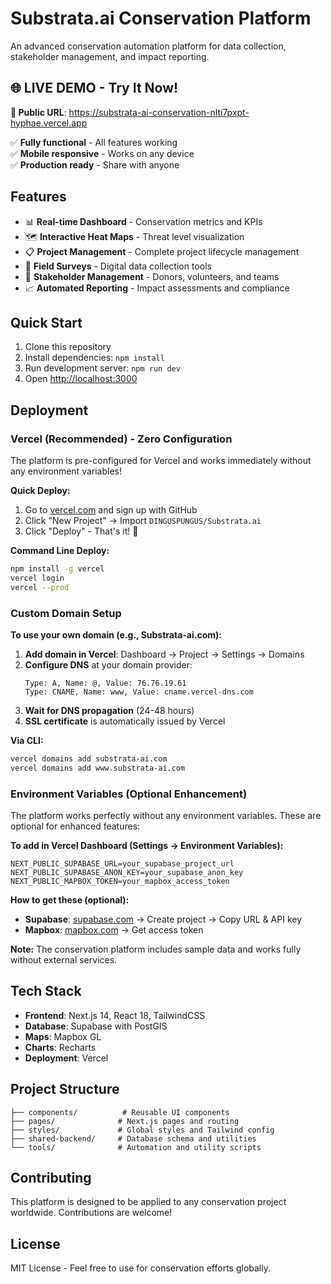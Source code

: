 # Substrata.ai Conservation Platform

An advanced conservation automation platform for data collection, stakeholder management, and impact reporting.

## 🌐 **LIVE DEMO - Try It Now!**

**🔗 Public URL**: https://substrata-ai-conservation-nlti7pxpt-hyphae.vercel.app

✅ **Fully functional** - All features working  
✅ **Mobile responsive** - Works on any device  
✅ **Production ready** - Share with anyone  

## Features

- 📊 **Real-time Dashboard** - Conservation metrics and KPIs
- 🗺️ **Interactive Heat Maps** - Threat level visualization
- 📋 **Project Management** - Complete project lifecycle management
- 🌱 **Field Surveys** - Digital data collection tools
- 👥 **Stakeholder Management** - Donors, volunteers, and teams
- 📈 **Automated Reporting** - Impact assessments and compliance

## Quick Start

1. Clone this repository
2. Install dependencies: `npm install`
3. Run development server: `npm run dev`
4. Open [http://localhost:3000](http://localhost:3000)

## Deployment

### Vercel (Recommended) - Zero Configuration

The platform is pre-configured for Vercel and works immediately without any environment variables!

**Quick Deploy:**
1. Go to [vercel.com](https://vercel.com) and sign up with GitHub
2. Click "New Project" → Import `DINGUSPUNGUS/Substrata.ai`
3. Click "Deploy" - That's it! 🚀

**Command Line Deploy:**
```bash
npm install -g vercel
vercel login
vercel --prod
```

### Custom Domain Setup

**To use your own domain (e.g., Substrata-ai.com):**

1. **Add domain in Vercel**: Dashboard → Project → Settings → Domains
2. **Configure DNS** at your domain provider:
   ```
   Type: A, Name: @, Value: 76.76.19.61
   Type: CNAME, Name: www, Value: cname.vercel-dns.com
   ```
3. **Wait for DNS propagation** (24-48 hours)
4. **SSL certificate** is automatically issued by Vercel

**Via CLI:**
```bash
vercel domains add substrata-ai.com
vercel domains add www.substrata-ai.com
```

### Environment Variables (Optional Enhancement)

The platform works perfectly without any environment variables. These are optional for enhanced features:

**To add in Vercel Dashboard (Settings → Environment Variables):**

```
NEXT_PUBLIC_SUPABASE_URL=your_supabase_project_url
NEXT_PUBLIC_SUPABASE_ANON_KEY=your_supabase_anon_key  
NEXT_PUBLIC_MAPBOX_TOKEN=your_mapbox_access_token
```

**How to get these (optional):**
- **Supabase**: [supabase.com](https://supabase.com) → Create project → Copy URL & API key
- **Mapbox**: [mapbox.com](https://mapbox.com) → Get access token

**Note:** The conservation platform includes sample data and works fully without external services.

## Tech Stack

- **Frontend**: Next.js 14, React 18, TailwindCSS
- **Database**: Supabase with PostGIS
- **Maps**: Mapbox GL
- **Charts**: Recharts
- **Deployment**: Vercel

## Project Structure

```
├── components/          # Reusable UI components
├── pages/              # Next.js pages and routing
├── styles/             # Global styles and Tailwind config
├── shared-backend/     # Database schema and utilities
└── tools/              # Automation and utility scripts
```

## Contributing

This platform is designed to be applied to any conservation project worldwide. Contributions are welcome!

## License

MIT License - Feel free to use for conservation efforts globally.
